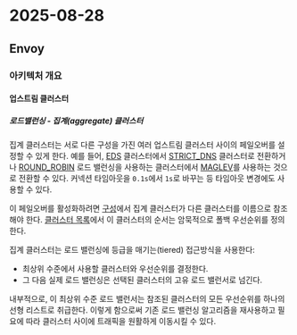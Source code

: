 # 2025-08-28

## Envoy

### 아키텍처 개요

#### 업스트림 클러스터

##### 로드밸런싱 - 집계(aggregate) 클러스터

집계 클러스터는 서로 다른 구성을 가진 여러 업스트림 클러스터 사이의 페일오버를 설정할 수 있게 한다. 예를 들어, [EDS][arch-upstream-clusters-service-discovery-eds] 클러스터에서 [STRICT_DNS][arch-upstream-clusters-service-dicovery-strict-dns] 클러스터로 전환하거나 [ROUND_ROBIN][arch-upstream-clusters-load-balancing-supported-load-balancers-weighted-round-robin] 로드 밸런싱을 사용하는 클러스터에서 [MAGLEV][arch-upstream-clusters-load-balancing-supported-load-balancers-maglev]를 사용하는 것으로 전환할 수 있다. 커넥션 타임아웃을 `0.1s`에서 `1s`로 바꾸는 등 타임아웃 변경에도 사용할 수 있다.

이 페일오버를 활성화하려면 [구성][api-extensions-cluster-aggeregate-cluster-config]에서 집계 클러스터가 다른 클러스터를 이름으로 참조해야 한다. [클러스터 목록][api-extensions-cluster-aggeregate-cluster-config-clusters]에서 이 클러스터의 순서는 암묵적으로 폴백 우선순위를 정의한다.

집계 클러스터는 로드 밸런싱에 등급을 매기는(tiered) 접근방식을 사용한다:

* 최상위 수준에서 사용할 클러스터와 우선순위를 결정한다.
* 그 다음 실제 로드 밸런싱은 선택된 클러스터의 고유 로드 밸런서로 넘긴다.

내부적으로, 이 최상위 수준 로드 밸런서는 참조된 클러스터의 모든 우선순위를 하나의 선형 리스트로 취급한다. 이렇게 함으로써 기존 로드 밸런싱 알고리즘을 재사용하고 필요에 따라 클러스터 사이에 트래픽을 원활하게 이동시킬 수 있다.

[arch-upstream-clusters-service-discovery-eds]: https://www.envoyproxy.io/docs/envoy/latest/intro/arch_overview/upstream/service_discovery#arch-overview-service-discovery-types-eds
[arch-upstream-clusters-service-dicovery-strict-dns]: https://www.envoyproxy.io/docs/envoy/latest/intro/arch_overview/upstream/service_discovery#arch-overview-service-discovery-types-strict-dns
[arch-upstream-clusters-load-balancing-supported-load-balancers-weighted-round-robin]: https://www.envoyproxy.io/docs/envoy/latest/intro/arch_overview/upstream/load_balancing/load_balancers#arch-overview-load-balancing-types-round-robin
[arch-upstream-clusters-load-balancing-supported-load-balancers-maglev]: https://www.envoyproxy.io/docs/envoy/latest/intro/arch_overview/upstream/load_balancing/load_balancers#arch-overview-load-balancing-types-maglev
[api-extensions-cluster-aggeregate-cluster-config]: https://www.envoyproxy.io/docs/envoy/latest/api-v3/extensions/clusters/aggregate/v3/cluster.proto#envoy-v3-api-msg-extensions-clusters-aggregate-v3-clusterconfig
[api-extensions-cluster-aggeregate-cluster-config-clusters]: https://www.envoyproxy.io/docs/envoy/latest/api-v3/extensions/clusters/aggregate/v3/cluster.proto#envoy-v3-api-field-extensions-clusters-aggregate-v3-clusterconfig-clusters
